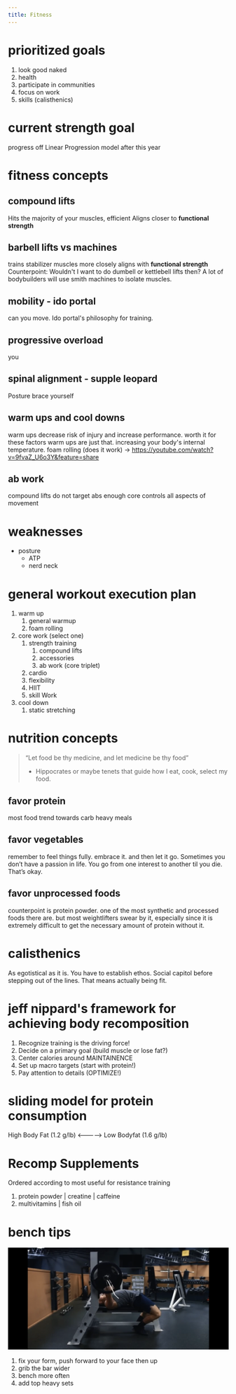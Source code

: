 ```yaml
---
title: Fitness
---
```


# prioritized goals
1. look good naked
2. health
3. participate in communities
4. focus on work
5. skills (calisthenics)

# current strength goal
progress off Linear Progression model after this year

# fitness concepts

## compound lifts
Hits the majority of your muscles, efficient
Aligns closer to **functional strength**

## barbell lifts vs machines
trains stabilizer muscles
more closely aligns with **functional strength**
Counterpoint: Wouldn't I want to do dumbell or kettlebell lifts then? A lot of bodybuilders will use smith machines to isolate muscles. 

## mobility - ido portal
can you move. Ido portal's philosophy for training. 

## progressive overload
you

## spinal alignment - supple leopard
Posture 
brace yourself

## warm ups and cool downs
warm ups decrease risk of injury and increase performance. worth it for these factors
warm ups are just that. increasing your body's internal temperature. 
foam rolling (does it work) → https://youtube.com/watch?v=9fvaZ_U6o3Y&feature=share

## ab work
compound lifts do not target abs enough
core controls all aspects of movement

# weaknesses
- posture
    - ATP
    - nerd neck

# general workout execution plan

1. warm up
   1. general warmup
   2. foam rolling 
2. core work (select one)
    1. strength training
        1. compound lifts
        2. accessories
        3. ab work (core triplet)
    2. cardio
    3. flexibility
    4. HIIT
    5. skill Work
3. cool down
    1. static stretching

# nutrition concepts
> “Let food be thy medicine, and let medicine be thy food”
> - Hippocrates
or maybe tenets that guide how I eat, cook, select my food. 

## favor protein
most food trend towards carb heavy meals

## favor vegetables
remember to feel things fully. embrace it. and then let it go. 
Sometimes you don’t have a passion in life. You go from one interest to another til you die. That’s okay. 

## favor unprocessed foods
counterpoint is protein powder. one of the most synthetic and processed foods there are. but most weightlifters swear by it, especially since it is extremely difficult to get the necessary amount of protein without it. 

# calisthenics
As egotistical as it is. You have to establish ethos. Social capitol before stepping out of the lines. That means actually being fit. 

# jeff nippard's framework for achieving body recomposition
1. Recognize training is the driving force!
2. Decide on a primary goal (build muscle or lose fat?)
3. Center calories around MAINTAINENCE
4. Set up macro targets (start with protein!)
5. Pay attention to details (OPTIMIZE!)

# sliding model for protein consumption
High Body Fat (1.2 g/lb) <-----> Low Bodyfat (1.6 g/lb)

# Recomp Supplements
Ordered according to most useful for resistance training
1. protein powder | creatine | caffeine
2. multivitamins | fish oil

# bench tips 
![](./images/bench-movement.png)
1. fix your form, push forward to your face then up
2. grib the bar wider
3. bench more often
4. add top heavy sets